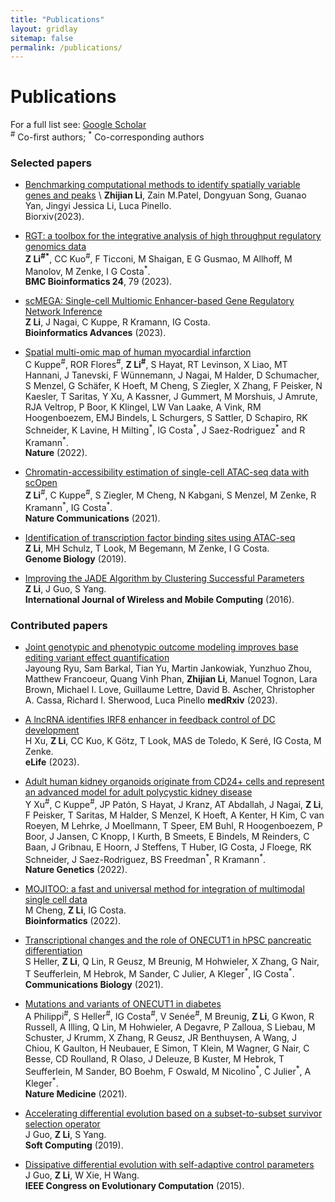 ```yaml
---
title: "Publications"
layout: gridlay
sitemap: false
permalink: /publications/
---
```


# Publications

For a full list see: [Google Scholar](https://scholar.google.de/citations?user=xG5HYekAAAAJ&hl=en)  
<sup>\#</sup> Co-first authors; <sup>\*</sup> Co-corresponding authors

### Selected papers

* [Benchmarking computational methods to identify spatially variable genes and peaks](https://www.biorxiv.org/content/10.1101/2023.12.02.569717v1.abstract) \ 
**Zhijian Li**, Zain M.Patel, Dongyuan Song, Guanao Yan, Jingyi Jessica Li, Luca Pinello. \
Biorxiv(2023). 

* [RGT: a toolbox for the integrative analysis of high throughput regulatory genomics data](https://bmcbioinformatics.biomedcentral.com/articles/10.1186/s12859-023-05184-5) \
**Z Li<sup>\#\*</sup>**, CC Kuo<sup>\#</sup>, F Ticconi, M Shaigan, E G Gusmao, M Allhoff, M Manolov, M Zenke, I G Costa<sup>\*</sup>.\
**BMC Bioinformatics 24**, 79 (2023).

* [scMEGA: Single-cell Multiomic Enhancer-based Gene Regulatory Network Inference](https://academic.oup.com/bioinformaticsadvances/advance-article/doi/10.1093/bioadv/vbad003/6986159?login=false)\
**Z Li**, J Nagai, C Kuppe, R Kramann, IG Costa.\
**Bioinformatics Advances** (2023).


* [Spatial multi-omic map of human myocardial infarction](https://www.nature.com/articles/s41586-022-05060-x)\
C Kuppe<sup>\#</sup>, ROR Flores<sup>\#</sup>, **Z Li<sup>\#</sup>**, S Hayat, RT Levinson, X Liao, MT Hannani, J Tanevski, F Wünnemann, J Nagai, M Halder, D Schumacher, S Menzel, G Schäfer, K Hoeft, M Cheng, S Ziegler, X Zhang, F Peisker, N Kaesler, T Saritas, Y Xu, A Kassner, J Gummert, M Morshuis, J Amrute, RJA Veltrop, P Boor, K Klingel, LW Van Laake, A Vink, RM Hoogenboezem, EMJ Bindels, L Schurgers, S Sattler, D Schapiro, RK Schneider, K Lavine, H Milting<sup>\*</sup>, IG Costa<sup>\*</sup>, J Saez-Rodriguez<sup>\*</sup> and R Kramann<sup>\*</sup>.\
**Nature** (2022).

* [Chromatin-accessibility estimation of single-cell ATAC-seq data with scOpen](https://www.nature.com/articles/s41467-021-26530-2)\
**Z Li**<sup>\#</sup>, C Kuppe<sup>\#</sup>, S Ziegler, M Cheng, N Kabgani, S Menzel, M Zenke, R Kramann<sup>\*</sup>, IG Costa<sup>\*</sup>.\
**Nature Communications** (2021).

* [Identification of transcription factor binding sites using ATAC-seq](https://genomebiology.biomedcentral.com/articles/10.1186/s13059-019-1642-2)\
**Z Li**, MH Schulz, T Look, M Begemann, M Zenke, I G Costa.\
**Genome Biology** (2019).

* [Improving the JADE Algorithm by Clustering Successful Parameters](https://www.inderscienceonline.com/doi/abs/10.1504/IJWMC.2016.081159)\
**Z Li**, J Guo, S Yang.\
**International Journal of Wireless and Mobile Computing** (2016).

### Contributed papers

* [Joint genotypic and phenotypic outcome modeling improves base editing variant effect quantification](https://www.medrxiv.org/content/10.1101/2023.09.08.23295253v1) \
Jayoung Ryu, Sam Barkal, Tian Yu, Martin Jankowiak, Yunzhuo Zhou, Matthew Francoeur, Quang Vinh Phan, **Zhijian Li**, Manuel Tognon, Lara Brown, Michael I. Love, Guillaume Lettre, David B. Ascher, Christopher A. Cassa, Richard I. Sherwood, Luca Pinello
**medRxiv** (2023).


* [A lncRNA identifies IRF8 enhancer in feedback control of DC development](https://elifesciences.org/articles/83342)\
H Xu, **Z Li**, CC Kuo, K Götz, T Look, MAS de Toledo, K Seré, IG Costa, M Zenke.\
**eLife** (2023).

* [Adult human kidney organoids originate from CD24+ cells and represent an advanced model for adult polycystic kidney disease](https://www.nature.com/articles/s41588-022-01202-z)\
Y Xu<sup>\#</sup>, C Kuppe<sup>\#</sup>, JP Patón, S Hayat, J Kranz,  AT Abdallah, J Nagai, **Z Li**, F Peisker, T Saritas, M Halder, S Menzel, K Hoeft, A Kenter, H Kim, C van Roeyen, M Lehrke, J Moellmann, T Speer, EM Buhl, R Hoogenboezem, P Boor, J Jansen, C Knopp, I Kurth, B Smeets, E Bindels, M Reinders, C Baan, J Gribnau, E Hoorn, J Steffens, T Huber, IG Costa, J Floege, RK Schneider, J Saez-Rodriguez, BS Freedman<sup>\*</sup>, R Kramann<sup>\*</sup>.\
**Nature Genetics** (2022).

* [MOJITOO: a fast and universal method for integration of multimodal single cell data](https://academic.oup.com/bioinformatics/article/38/Supplement_1/i282/6617520)\
M Cheng, **Z Li**, IG Costa.\
**Bioinformatics** (2022).

* [Transcriptional changes and the role of ONECUT1 in hPSC pancreatic differentiation](https://www.nature.com/articles/s42003-021-02818-3)\
S Heller, **Z Li**, Q Lin, R Geusz, M Breunig, M Hohwieler, X Zhang, G Nair, T Seufferlein, M Hebrok, M Sander, C Julier, A Kleger<sup>\*</sup>, IG Costa<sup>\*</sup>.\
**Communications Biology** (2021).

* [Mutations and variants of ONECUT1 in diabetes](https://www.nature.com/articles/s41591-021-01502-7)\
A Philippi<sup>\#</sup>, S Heller<sup>\#</sup>, IG Costa<sup>\#</sup>, V Senée<sup>\#</sup>, M Breunig, **Z Li**, G Kwon, R Russell, A Illing, Q Lin, M Hohwieler, A Degavre, P Zalloua, S Liebau, M Schuster, J Krumm, X Zhang, R Geusz, JR Benthuysen, A Wang, J Chiou, K Gaulton, H Neubauer, E Simon, T Klein, M Wagner, G Nair, C Besse, CD Roulland, R Olaso, J Deleuze, B Kuster, M Hebrok, T Seufferlein, M Sander, BO Boehm, F Oswald, M Nicolino<sup>\*</sup>, C Julier<sup>\*</sup>, A Kleger<sup>\*</sup>.\
**Nature Medicine** (2021).

* [Accelerating differential evolution based on a subset-to-subset survivor selection operator](https://link.springer.com/article/10.1007/s00500-018-3060-x)\
J Guo, **Z Li**, S Yang.\
**Soft Computing** (2019).

* [Dissipative differential evolution with self-adaptive control parameters](https://ieeexplore.ieee.org/abstract/document/7257274)\
J Guo, **Z Li**, W Xie, H Wang.\
**IEEE Congress on Evolutionary Computation** (2015).
